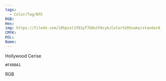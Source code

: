 ```yaml
---
tags:
  - Color/Tag/NTC
RGB:
Hex:
img: https://filedn.com/l0hpzxl1f01yT7GHxtF8cyk/Color%20Snake/standard_csv_to_svg/%23/F400A1.svg
CMYK:
HSL:
Name:
---
```

Hollywood Cerise
```palette
#F400A1
```
RGB
